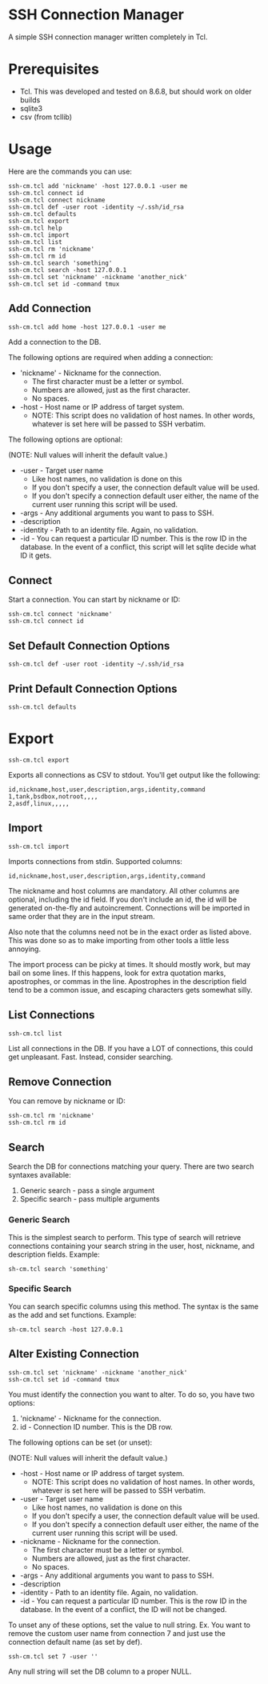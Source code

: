 # SSH Connection Manager
A simple SSH connection manager written completely in Tcl.

# Prerequisites

* Tcl. This was developed and tested on 8.6.8, but should work on older builds
* sqlite3
* csv (from tcllib)

# Usage

Here are the commands you can use:
```
ssh-cm.tcl add 'nickname' -host 127.0.0.1 -user me
ssh-cm.tcl connect id
ssh-cm.tcl connect nickname
ssh-cm.tcl def -user root -identity ~/.ssh/id_rsa
ssh-cm.tcl defaults
ssh-cm.tcl export
ssh-cm.tcl help
ssh-cm.tcl import
ssh-cm.tcl list
ssh-cm.tcl rm 'nickname'
ssh-cm.tcl rm id
ssh-cm.tcl search 'something'
ssh-cm.tcl search -host 127.0.0.1
ssh-cm.tcl set 'nickname' -nickname 'another_nick'
ssh-cm.tcl set id -command tmux
```

## Add Connection

`ssh-cm.tcl add home -host 127.0.0.1 -user me`

Add a connection to the DB.

The following options are required when adding a connection:

* 'nickname' - Nickname for the connection.
  * The first character must be a letter or symbol.
  * Numbers are allowed, just as the first character.
  * No spaces.
* -host - Host name or IP address of target system.
  * NOTE: This script does no validation of host names. In other words,
    whatever is set here will be passed to SSH verbatim.

The following options are optional:

(NOTE: Null values will inherit the default value.)

* -user - Target user name
  * Like host names, no validation is done on this
  * If you don't specify a user, the connection default value will be used.
  * If you don't specify a connection default user either, the name of the
    current user running this script will be used.
* -args - Any additional arguments you want to pass to SSH.
* -description
* -identity - Path to an identity file. Again, no validation.
* -id - You can request a particular ID number. This is the row ID in the
  database. In the event of a conflict, this script will let sqlite decide what
  ID it gets.

## Connect

Start a connection. You can start by nickname or ID:

```
ssh-cm.tcl connect 'nickname'
ssh-cm.tcl connect id
```

## Set Default Connection Options

`ssh-cm.tcl def -user root -identity ~/.ssh/id_rsa`

## Print Default Connection Options

`ssh-cm.tcl defaults`
    
# Export

`ssh-cm.tcl export`

Exports all connections as CSV to stdout. You'll get output like the following:

```
id,nickname,host,user,description,args,identity,command
1,tank,bsdbox,notroot,,,,
2,asdf,linux,,,,,
```

## Import

`ssh-cm.tcl import`

Imports connections from stdin. Supported columns:

```
id,nickname,host,user,description,args,identity,command
```

The nickname and host columns are mandatory. All other columns are optional,
including the id field. If you don't include an id, the id will be generated
on-the-fly and autoincrement. Connections will be imported in same order that
they are in the input stream.

Also note that the columns need not be in the exact order as listed above. This
was done so as to make importing from other tools a little less annoying.

The import process can be picky at times. It should mostly work, but may bail
on some lines. If this happens, look for extra quotation marks, apostrophes, or
commas in the line.  Apostrophes in the description field tend to be a common
issue, and escaping characters gets somewhat silly.

## List Connections

`ssh-cm.tcl list`

List all connections in the DB. If you have a LOT of connections, this could
get unpleasant. Fast. Instead, consider searching.

## Remove Connection

You can remove by nickname or ID:
```
ssh-cm.tcl rm 'nickname'
ssh-cm.tcl rm id
```

## Search

Search the DB for connections matching your query.
There are two search syntaxes available:

1. Generic search - pass a single argument
2. Specific search - pass multiple arguments

### Generic Search

This is the simplest search to perform. This type of search will retrieve
connections containing your search string in the user, host, nickname, and
description fields. Example:

`sh-cm.tcl search 'something'`

### Specific Search

You can search specific columns using this method. The syntax is the same as
the add and set functions.  Example:

`sh-cm.tcl search -host 127.0.0.1`

## Alter Existing Connection
```
ssh-cm.tcl set 'nickname' -nickname 'another_nick'
ssh-cm.tcl set id -command tmux
```
You must identify the connection you want to alter.
To do so, you have two options:

1. 'nickname' - Nickname for the connection.
2. id - Connection ID number. This is the DB row.
            
The following options can be set (or unset):

(NOTE: Null values will inherit the default value.)

* -host - Host name or IP address of target system.
  * NOTE: This script does no validation of host names.
    In other words, whatever is set here will be
    passed to SSH verbatim.
* -user - Target user name
  * Like host names, no validation is done on this
  * If you don't specify a user, the connection
    default value will be used.
  * If you don't specify a connection default user
    either, the name of the current user running this
    script will be used.
* -nickname - Nickname for the connection.
  * The first character must be a letter or symbol.
  * Numbers are allowed, just as the first character.
  * No spaces.
* -args - Any additional arguments you want to pass to SSH.
* -description
* -identity - Path to an identity file. Again, no validation.
* -id - You can request a particular ID number. This is the
    row ID in the database. In the event of a conflict,
    the ID will not be changed.
            
To unset any of these options, set the value to null string.
Ex. You want to remove the custom user name from connection 7
    and just use the connection default name (as set by def).

`ssh-cm.tcl set 7 -user ''`

Any null string will set the DB column to a proper NULL.
